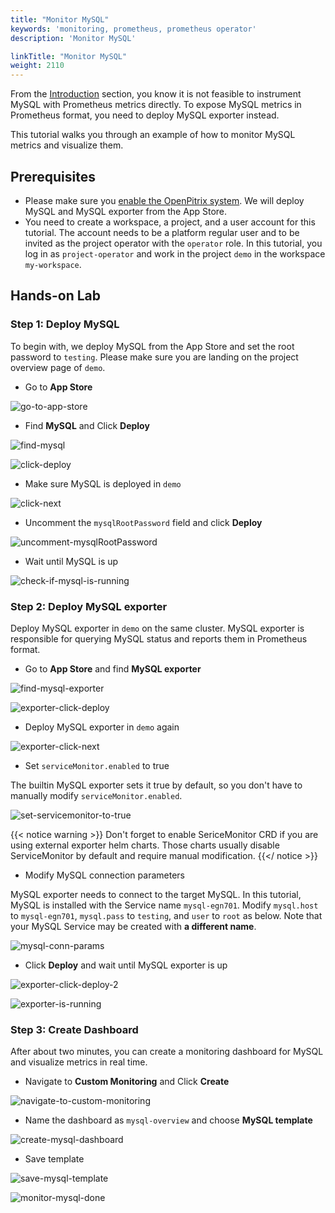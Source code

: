 ```yaml
---
title: "Monitor MySQL"
keywords: 'monitoring, prometheus, prometheus operator'
description: 'Monitor MySQL'

linkTitle: "Monitor MySQL"
weight: 2110
---
```

From the [Introduction](../../introduction#indirect-exposing) section, you know it is not feasible to instrument MySQL with Prometheus metrics directly. To expose MySQL metrics in Prometheus format, you need to deploy MySQL exporter instead.

This tutorial walks you through an example of how to monitor MySQL metrics and visualize them.

## Prerequisites

- Please make sure you [enable the OpenPitrix system](https://kubesphere.io/docs/pluggable-components/app-store/). We will deploy MySQL and MySQL exporter from the App Store.
- You need to create a workspace, a project, and a user account for this tutorial. The account needs to be a platform regular user and to be invited as the project operator with the `operator` role. In this tutorial, you log in as `project-operator` and work in the project `demo` in the workspace `my-workspace`.

## Hands-on Lab

### Step 1: Deploy MySQL

To begin with, we deploy MySQL from the App Store and set the root password to `testing`. Please make sure you are landing on the project overview page of `demo`.

- Go to **App Store**

![go-to-app-store](/images/docs/project-user-guide/custom-application-monitoring/go-to-app-store.PNG)

- Find **MySQL** and Click **Deploy**

![find-mysql](/images/docs/project-user-guide/custom-application-monitoring/find-mysql.PNG)

![click-deploy](/images/docs/project-user-guide/custom-application-monitoring/click-deploy.PNG)

- Make sure MySQL is deployed in `demo`

![click-next](/images/docs/project-user-guide/custom-application-monitoring/click-next.PNG)

- Uncomment the `mysqlRootPassword` field and click **Deploy**

![uncomment-mysqlRootPassword](/images/docs/project-user-guide/custom-application-monitoring/uncomment-mysqlRootPassword.PNG)

- Wait until MySQL is up

![check-if-mysql-is-running](/images/docs/project-user-guide/custom-application-monitoring/check-if-mysql-is-running.PNG)


### Step 2: Deploy MySQL exporter

Deploy MySQL exporter in `demo` on the same cluster. MySQL exporter is responsible for querying MySQL status and reports them in Prometheus format.

- Go to **App Store** and find **MySQL exporter**

![find-mysql-exporter](/images/docs/project-user-guide/custom-application-monitoring/find-mysql-exporter.PNG) 

![exporter-click-deploy](/images/docs/project-user-guide/custom-application-monitoring/exporter-click-deploy.PNG)

- Deploy MySQL exporter in `demo` again

![exporter-click-next](/images/docs/project-user-guide/custom-application-monitoring/exporter-click-next.PNG)

- Set `serviceMonitor.enabled` to true

The builtin MySQL exporter sets it true by default, so you don't have to manually modify `serviceMonitor.enabled`.

![set-servicemonitor-to-true](/images/docs/project-user-guide/custom-application-monitoring/set-servicemonitor-to-true.PNG)

{{< notice warning >}}
Don't forget to enable SericeMonitor CRD if you are using external exporter helm charts. Those charts usually disable ServiceMonitor by default and require manual modification.
{{</ notice >}}

- Modify MySQL connection parameters

MySQL exporter needs to connect to the target MySQL. In this tutorial, MySQL is installed with the Service name `mysql-egn701`. Modify `mysql.host` to `mysql-egn701`, `mysql.pass` to `testing`, and `user` to `root` as below. Note that your MySQL Service may be created with **a different name**.

![mysql-conn-params](/images/docs/project-user-guide/custom-application-monitoring/mysql-conn-params.PNG)

- Click **Deploy** and wait until MySQL exporter is up

![exporter-click-deploy-2](/images/docs/project-user-guide/custom-application-monitoring/exporter-click-deploy-2.PNG)

![exporter-is-running](/images/docs/project-user-guide/custom-application-monitoring/exporter-is-running.PNG)

### Step 3: Create Dashboard

After about two minutes, you can create a monitoring dashboard for MySQL and visualize metrics in real time.

- Navigate to **Custom Monitoring** and Click **Create**

![navigate-to-custom-monitoring](/images/docs/project-user-guide/custom-application-monitoring/navigate-to-custom-monitoring.PNG)

- Name the dashboard as `mysql-overview` and choose **MySQL template**

![create-mysql-dashboard](/images/docs/project-user-guide/custom-application-monitoring/create-mysql-dashboard.PNG)

- Save template

![save-mysql-template](/images/docs/project-user-guide/custom-application-monitoring/save-mysql-template.PNG)

![monitor-mysql-done](/images/docs/project-user-guide/custom-application-monitoring/monitor-mysql-done.PNG)